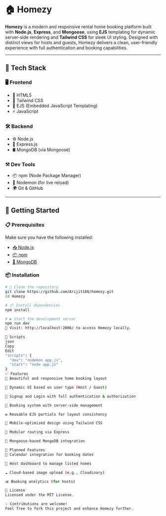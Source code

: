 # 🏠 Homezy

**Homezy** is a modern and responsive rental home booking platform built with **Node.js**, **Express**, and **Mongoose**, using **EJS** templating for dynamic server-side rendering and **Tailwind CSS** for sleek UI styling. Designed with distinct views for hosts and guests, Homezy delivers a clean, user-friendly experience with full authentication and booking capabilities.

---

## 🧰 Tech Stack

### 🖥️ Frontend
- 🧱 HTML5
- 🎨 Tailwind CSS
- 📜 EJS (Embedded JavaScript Templating)
- ⚡ JavaScript

### 🛠️ Backend
- ⚙️ Node.js
- 🚀 Express.js
- 🛢️ MongoDB (via Mongoose)

### ⚒️ Dev Tools
- 📦 npm (Node Package Manager)
- 🔁 Nodemon (for live reload)
- 🌍 Git & GitHub

---

## 🚀 Getting Started

### 📋 Prerequisites

Make sure you have the following installed:

- [📥 Node.js](https://nodejs.org/)
- [📦 npm](https://www.npmjs.com/)
- [🍃 MongoDB](https://www.mongodb.com/)

### 📦 Installation

```bash
# 📁 Clone the repository
git clone https://github.com/Arijit166/homezy.git
cd Homezy

# 📦 Install dependencies
npm install

# ▶️ Start the development server
npm run dev
🔗 Visit: http://localhost:2006/ to access Homezy locally.

🧾 Scripts
json
Copy
Edit
"scripts": {
  "dev": "nodemon app.js",
  "start": "node app.js"
}
✅ Features
🏡 Beautiful and responsive home booking layout

🔄 Dynamic UI based on user type (Host / Guest)

📝 Signup and Login with full authentication & authorization

🧾 Booking system with server-side management

♻️ Reusable EJS partials for layout consistency

📱 Mobile-optimized design using Tailwind CSS

🧭 Modular routing via Express

🧰 Mongoose-based MongoDB integration

🔮 Planned Features
📆 Calendar integration for booking dates

🧳 Host dashboard to manage listed homes

☁️ Cloud-based image upload (e.g., Cloudinary)

📊 Booking analytics (for hosts)

📄 License
Licensed under the MIT License.

💡 Contributions are welcome!
Feel free to fork this project and enhance Homezy further.
